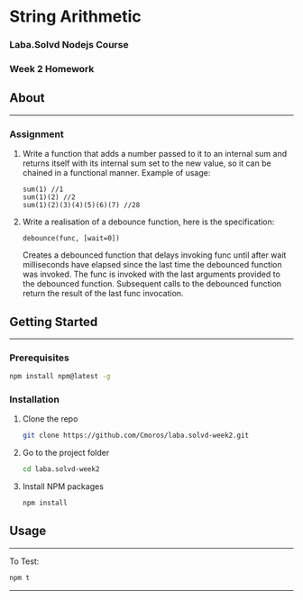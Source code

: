# String Arithmetic

### Laba.Solvd Nodejs Course

### Week 2 Homework

## About

---

### Assignment

1.  Write a function that adds a number passed to it to an internal sum and returns itself with its internal sum set to the new value, so it can be chained in a functional manner. Example of usage:

        sum(1) //1
        sum(1)(2) //2
        sum(1)(2)(3)(4)(5)(6)(7) //28

2.  Write a realisation of a debounce function, here is the specification:

        debounce(func, [wait=0])

    Creates a debounced function that delays invoking func until after wait milliseconds have elapsed since the last time the debounced function was invoked. The func is invoked with the last arguments provided to the debounced function. Subsequent calls to the debounced function return the result of the last func invocation.

## Getting Started

---

### Prerequisites

```sh
npm install npm@latest -g
```

### Installation

1. Clone the repo
   ```sh
   git clone https://github.com/Cmoros/laba.solvd-week2.git
   ```
2. Go to the project folder

   ```sh
   cd laba.solvd-week2
   ```

3. Install NPM packages
   ```sh
   npm install
   ```

## Usage

---

To Test:

```sh
npm t
```

---
